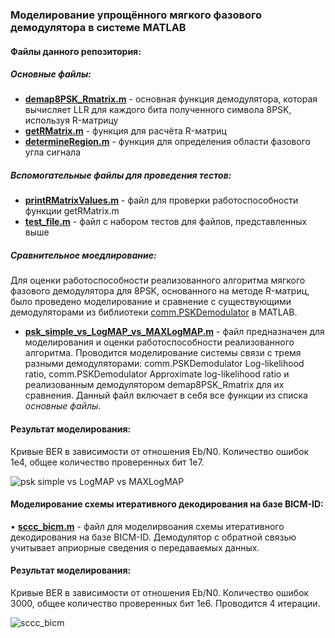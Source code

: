 ### Моделирование упрощённого мягкого фазового демодулятора в системе MATLAB

#### Файлы данного репозитория:

##### Основные файлы:

* [**demap8PSK_Rmatrix.m**](demap8PSK_Rmatrix.m) - основная функция демодулятора, которая вычисляет LLR для каждого бита полученного символа 8PSK, используя R-матрицу
* [**getRMatrix.m**](getRMatrix.m) - функция для расчёта R-матриц
* [**determineRegion.m**](determineRegion.m) - функция для определения области фазового угла сигнала

##### Вспомогательные файлы для проведения тестов:

* [**printRMatrixValues.m**](printRMatrixValues.m) - файл для проверки работоспособности функции getRMatrix.m
* [**test_file.m**](test_file.m) - файл с набором тестов для файлов, представленных выше

##### Сравнительное моедлирование:

Для оценки работоспособности реализованного алгоритма мягкого фазового демодулятора для 8PSK, основанного на методе R-матриц, было проведено моделирование и сравнение с существующими демодуляторами из библиотеки [comm.PSKDemodulator](https://www.mathworks.com/help/comm/ref/comm.pskdemodulator-system-object.html) в MATLAB.

* [**psk_simple_vs_LogMAP_vs_MAXLogMAP.m**](psk_simple_vs_LogMAP_vs_MAXLogMAP.m) - файл предназначен для моделирования и оценки работоспособности реализованного алгоритма. Проводится моделирование системы связи с тремя разными демодуляторами: comm.PSKDemodulator Log-likelihood ratio, comm.PSKDemodulator Approximate log-likelihood ratio и реализованным демодулятором demap8PSK_Rmatrix для их сравнения. Данный файл включает в себя все функции из списка *основные файлы*.

#### Результат моделирования:

Кривые BER в зависимости от отношения Eb/N0. Количество ошибок 1e4, общее количество проверенных бит 1e7.

![psk simple vs LogMAP vs MAXLogMAP](https://github.com/solidus66/8PSK_R-matrix_Soft_Demodulator/assets/59517205/763ffb20-6bca-4ae4-a410-e2ccc81f1361)

#### Моделирование схемы итеративного декодирования на базе BICM-ID:

• [**sccc_bicm.m**](sccc_bicm.m) - файл для моделирвоания схемы итеративного декодирования на базе BICM-ID. Демодулятор с обратной связью учитывает априорные сведения о передаваемых данных.

#### Результат моделирования:

Кривые BER в зависимости от отношения Eb/N0. Количество ошибок 3000, общее количество проверенных бит 1e6. Проводится 4 итерации.

![sccc_bicm](https://github.com/solidus66/8PSK_R-matrix_Soft_Demodulator/assets/59517205/740081f2-9d01-4c49-b4cb-c3aff5ba07b2)
